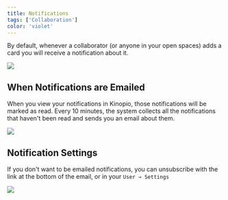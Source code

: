 ```yaml
---
title: Notifications
tags: ['Collaboration']
color: 'violet'
---
```


By default, whenever a collaborator (or anyone in your open spaces) adds a card you will receive a notification about it.

![](https://kinopio-updates.us-east-1.linodeobjects.com/notifications-dialog.png)

## When Notifications are Emailed

When you view your notifications in Kinopio, those notifications will be marked as read. Every 10 minutes, the system collects all the notifications that haven't been read and sends you an email about them.


<img src="https://kinopio-updates.us-east-1.linodeobjects.com/notifications-email.png" class="no-shadow"/>

## Notification Settings

If you don't want to be emailed notifications, you can unsubscribe with the link at the bottom of the email, or in your `User → Settings`

![](https://kinopio-updates.us-east-1.linodeobjects.com/notifications-settings.png)